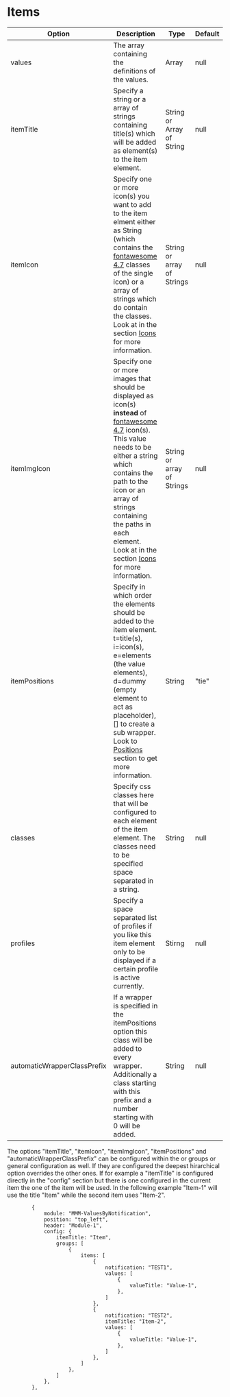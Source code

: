 # Items

| Option  | Description | Type | Default |
| ------- | --- | --- | --- |
| values | The array containing the definitions of the values. | Array | null |
| itemTitle | Specify a string or a array of strings containing title(s) which will be added as element(s) to the item element. | String or Array of String | null |
| itemIcon | Specify one or more icon(s) you want to add to the item elment either as String (which contains the [fontawesome 4.7](https://fontawesome.com/v4/icons/) classes of the single icon) or a array of strings which do contain the classes. Look at in the section [Icons](icons.md) for more information. | String or array of Strings | null |
| itemImgIcon | Specify one or more images that should be displayed as icon(s) **instead** of [fontawesome 4.7](https://fontawesome.com/v4/icons/) icon(s). This value needs to be either a string which contains the path to the icon or an array of strings containing the paths in each element. Look at in the section [Icons](icons.md) for more information. | String or array of Strings | null |
| itemPositions | Specify in which order the elements should be added to the item element. t=title(s), i=icon(s), e=elements (the value elements), d=dummy (empty element to act as placeholder), [] to create a sub wrapper. Look to [Positions](positions.md) section to get more information. | String | "tie" |
| classes | Specify css classes here that will be configured to each element of the item element. The classes need to be specified space separated in a string. | String | null |
| profiles | Specify a space separated list of profiles if you like this item element only to be displayed if a certain profile is active currently. | Stirng | null |
| automaticWrapperClassPrefix | If a wrapper is specified in the itemPositions option this class will be added to every wrapper. Additionally a class starting with this prefix and a number starting with 0 will be added. | String | null |

The options "itemTitle", "itemIcon", "itemImgIcon", "itemPositions" and "automaticWrapperClassPrefix" can be configured within the or groups or general configuration as well. If they are configured the deepest hirarchical option overrides the other ones.
If for example a "itemTitle" is configured directly in the "config" section but there is one configured in the current item the one of the item will be used. In the following example "Item-1" will use the title "Item" while the second item uses "Item-2".

```json5
        {
            module: "MMM-ValuesByNotification",
            position: "top_left",
            header: "Module-1",
            config: {
                itemTitle: "Item",
                groups: [
                    {
                        items: [
                            {
                                notification: "TEST1",
                                values: [
                                    {
                                        valueTitle: "Value-1",
                                    },
                                ]
                            },
                            {
                                notification: "TEST2",
                                itemTitle: "Item-2",
                                values: [
                                    {
                                        valueTitle: "Value-1",
                                    },
                                ]
                            },
                        ]
                    },
                ]
            },
        },
```
